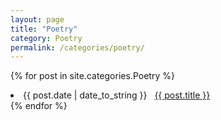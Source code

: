 ```yaml
---
layout: page
title: "Poetry"
category: Poetry
permalink: /categories/poetry/
---
```


{% for post in site.categories.Poetry %}
 <li><span>{{ post.date | date_to_string }}</span> &nbsp; <a href="{{ post.url | relative_url}}">{{ post.title }}</a></li>
{% endfor %}
